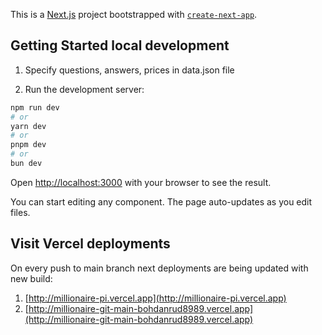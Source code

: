 This is a [Next.js](https://nextjs.org/) project bootstrapped with [`create-next-app`](https://github.com/vercel/next.js/tree/canary/packages/create-next-app).

## Getting Started local development

1. Specify questions, answers, prices in data.json file
 
2. Run the development server:

```bash
npm run dev
# or
yarn dev
# or
pnpm dev
# or
bun dev
```

Open [http://localhost:3000](http://localhost:3000) with your browser to see the result.

You can start editing any component. The page auto-updates as you edit files.

## Visit Vercel deployments
On every push to main branch next deployments are being updated with new build:
1.  [http://millionaire-pi.vercel.app](http://millionaire-pi.vercel.app)
2.  [http://millionaire-git-main-bohdanrud8989.vercel.app](http://millionaire-git-main-bohdanrud8989.vercel.app)

